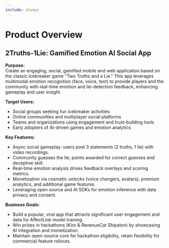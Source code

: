 ```yaml
---
include: always
---
```


# Product Overview

## 2Truths-1Lie: Gamified Emotion AI Social App

**Purpose:**  
Create an engaging, social, gamified mobile and web application based on the classic icebreaker game "Two Truths and a Lie." This app leverages multimodal emotion recognition (face, voice, text) to provide players and the community with real-time emotion and lie-detection feedback, enhancing gameplay and user insight.

**Target Users:**  
- Social groups seeking fun icebreaker activities  
- Online communities and multiplayer social platforms  
- Teams and organizations using engagement and trust-building tools  
- Early adopters of AI-driven games and emotion analytics  

**Key Features:**  
- Async social gameplay: users post 3 statements (2 truths, 1 lie) with video recordings.  
- Community guesses the lie; points awarded for correct guesses and deceptive skill.  
- Real-time emotion analysis drives feedback overlays and scoring metrics.  
- Monetization via cosmetic unlocks (voice changers, avatars), premium analytics, and additional game features.  
- Leveraging open source and AI SDKs for emotion inference with data privacy and consent.  

**Business Goals:**  
- Build a popular, viral app that attracts significant user engagement and data for AffectLink model training.  
- Win prizes in hackathons (Kiro & RevenueCat Shipaton) by showcasing AI integration and monetization.  
- Maintain open-source core for hackathon eligibility, retain flexibility for commercial feature rollouts.
